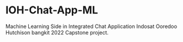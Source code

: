# IOH-Chat-App-ML

Machine Learning Side in Integrated Chat Application Indosat Ooredoo Hutchison bangkit 2022 Capstone project.
